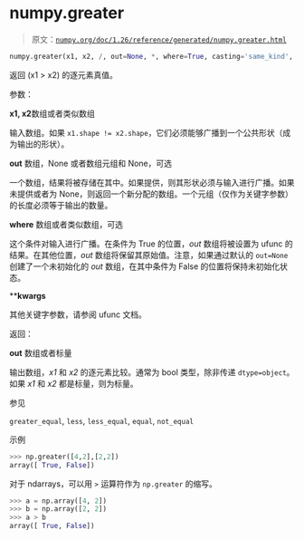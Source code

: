 # numpy.greater

> 原文：[`numpy.org/doc/1.26/reference/generated/numpy.greater.html`](https://numpy.org/doc/1.26/reference/generated/numpy.greater.html)

```py
numpy.greater(x1, x2, /, out=None, *, where=True, casting='same_kind', order='K', dtype=None, subok=True[, signature, extobj]) = <ufunc 'greater'>
```

返回 (x1 > x2) 的逐元素真值。

参数：

**x1, x2**数组或者类似数组

输入数组。如果 `x1.shape != x2.shape`，它们必须能够广播到一个公共形状（成为输出的形状）。

**out** 数组，None 或者数组元组和 None，可选

一个数组，结果将被存储在其中。如果提供，则其形状必须与输入进行广播。如果未提供或者为 None，则返回一个新分配的数组。一个元组（仅作为关键字参数）的长度必须等于输出的数量。

**where** 数组或者类似数组，可选

这个条件对输入进行广播。在条件为 True 的位置，*out* 数组将被设置为 ufunc 的结果。在其他位置，*out* 数组将保留其原始值。注意，如果通过默认的 `out=None` 创建了一个未初始化的 *out* 数组，在其中条件为 False 的位置将保持未初始化状态。

****kwargs**

其他关键字参数，请参阅 ufunc 文档。

返回：

**out** 数组或者标量

输出数组，*x1* 和 *x2* 的逐元素比较。通常为 bool 类型，除非传递 `dtype=object`。如果 *x1* 和 *x2* 都是标量，则为标量。

参见

`greater_equal`, `less`, `less_equal`, `equal`, `not_equal`

示例

```py
>>> np.greater([4,2],[2,2])
array([ True, False]) 
```

对于 ndarrays，可以用 `>` 运算符作为 `np.greater` 的缩写。

```py
>>> a = np.array([4, 2])
>>> b = np.array([2, 2])
>>> a > b
array([ True, False]) 
```
